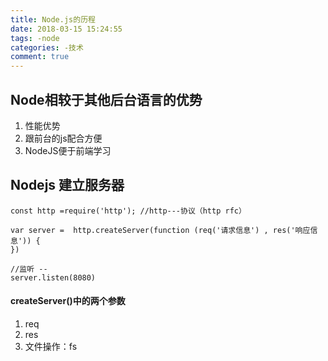 ```yaml
---
title: Node.js的历程
date: 2018-03-15 15:24:55
tags: -node
categories: -技术
comment: true
---
```

## Node相较于其他后台语言的优势
1. 性能优势
2. 跟前台的js配合方便
3. NodeJS便于前端学习

## Nodejs 建立服务器

    const http =require('http'); //http---协议（http rfc）

    var server =  http.createServer(function (req('请求信息') , res('响应信息')) {
    })

    //监听 --
    server.listen(8080)
  #### createServer()中的两个参数
 1. req
 2. res
 3. 文件操作：fs


